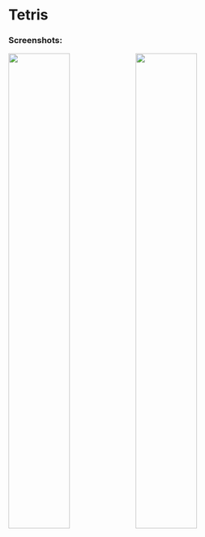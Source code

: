 # Tetris

### Screenshots:
<img src="https://user-images.githubusercontent.com/53357476/76044178-963d6700-5f6a-11ea-8606-85fabdb3f4eb.png" width="49%"> <img src="https://user-images.githubusercontent.com/53357476/76044172-93427680-5f6a-11ea-8e8c-d0b2a31f0309.png" width="49%">
